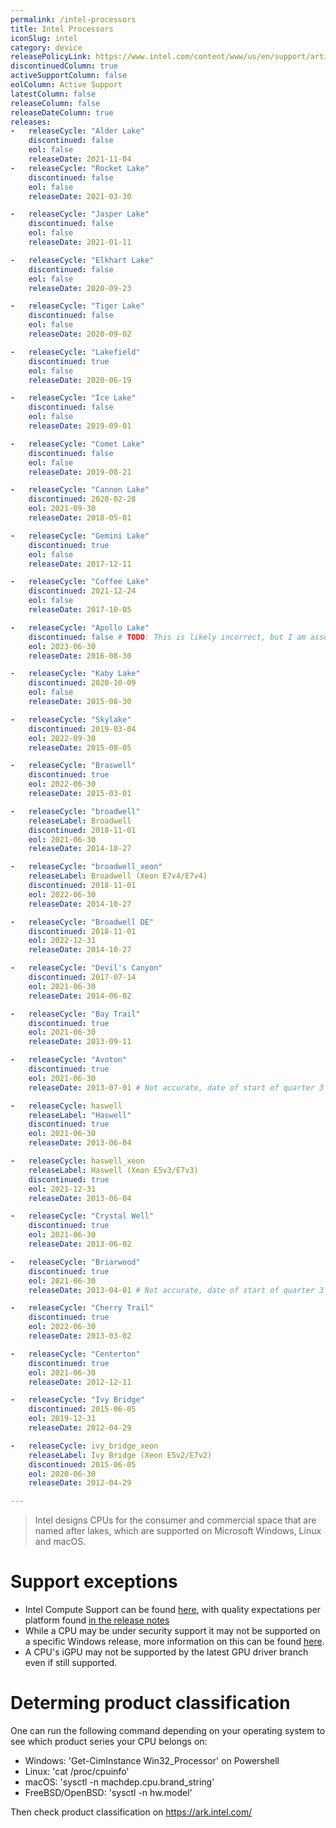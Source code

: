 ```yaml
---
permalink: /intel-processors
title: Intel Processors
iconSlug: intel
category: device
releasePolicyLink: https://www.intel.com/content/www/us/en/support/articles/000022396/processors.html
discontinuedColumn: true
activeSupportColumn: false
eolColumn: Active Support
latestColumn: false
releaseColumn: false
releaseDateColumn: true
releases:
-   releaseCycle: "Alder Lake"
    discontinued: false
    eol: false
    releaseDate: 2021-11-04
-   releaseCycle: "Rocket Lake"
    discontinued: false
    eol: false
    releaseDate: 2021-03-30

-   releaseCycle: "Jasper Lake"
    discontinued: false
    eol: false
    releaseDate: 2021-01-11

-   releaseCycle: "Elkhart Lake"
    discontinued: false
    eol: false
    releaseDate: 2020-09-23

-   releaseCycle: "Tiger Lake"
    discontinued: false
    eol: false
    releaseDate: 2020-09-02

-   releaseCycle: "Lakefield"
    discontinued: true
    eol: false
    releaseDate: 2020-06-19

-   releaseCycle: "Ice Lake"
    discontinued: false
    eol: false
    releaseDate: 2019-09-01

-   releaseCycle: "Comet Lake"
    discontinued: false
    eol: false
    releaseDate: 2019-08-21

-   releaseCycle: "Cannon Lake"
    discontinued: 2020-02-28
    eol: 2021-09-30
    releaseDate: 2018-05-01

-   releaseCycle: "Gemini Lake"
    discontinued: true
    eol: false
    releaseDate: 2017-12-11

-   releaseCycle: "Coffee Lake"
    discontinued: 2021-12-24
    eol: false
    releaseDate: 2017-10-05

-   releaseCycle: "Apollo Lake"
    discontinued: false # TODO: This is likely incorrect, but I am assuming it is under production due to this CPU being launched semi recently and having its status say not discontinued: https://ark.intel.com/content/www/us/en/ark/products/195253/intel-pentium-processor-n4200e-2m-cache-up-to-2-50-ghz.html
    eol: 2023-06-30
    releaseDate: 2016-08-30

-   releaseCycle: "Kaby Lake"
    discontinued: 2020-10-09
    eol: false
    releaseDate: 2015-08-30

-   releaseCycle: "Skylake"
    discontinued: 2019-03-04
    eol: 2022-09-30
    releaseDate: 2015-08-05

-   releaseCycle: "Braswell"
    discontinued: true
    eol: 2022-06-30
    releaseDate: 2015-03-01

-   releaseCycle: "broadwell"
    releaseLabel: Broadwell
    discontinued: 2018-11-01
    eol: 2021-06-30
    releaseDate: 2014-10-27

-   releaseCycle: "broadwell_xeon"
    releaseLabel: Broadwell (Xeon E7v4/E7v4)
    discontinued: 2018-11-01
    eol: 2022-06-30
    releaseDate: 2014-10-27

-   releaseCycle: "Broadwell DE"
    discontinued: 2018-11-01
    eol: 2022-12-31
    releaseDate: 2014-10-27

-   releaseCycle: "Devil's Canyon"
    discontinued: 2017-07-14
    eol: 2021-06-30
    releaseDate: 2014-06-02

-   releaseCycle: "Bay Trail"
    discontinued: true
    eol: 2021-06-30
    releaseDate: 2013-09-11

-   releaseCycle: "Avoton"
    discontinued: true
    eol: 2021-06-30
    releaseDate: 2013-07-01 # Not accurate, date of start of quarter 3 of 2013

-   releaseCycle: haswell
    releaseLabel: "Haswell"
    discontinued: true
    eol: 2021-06-30
    releaseDate: 2013-06-04

-   releaseCycle: haswell_xeon
    releaseLabel: Haswell (Xeon E5v3/E7v3)
    discontinued: true
    eol: 2021-12-31
    releaseDate: 2013-06-04

-   releaseCycle: "Crystal Well"
    discontinued: true
    eol: 2021-06-30
    releaseDate: 2013-06-02

-   releaseCycle: "Briarwood"
    discontinued: true
    eol: 2021-06-30
    releaseDate: 2013-04-01 # Not accurate, date of start of quarter 3 of 2013

-   releaseCycle: "Cherry Trail"
    discontinued: true
    eol: 2022-06-30
    releaseDate: 2013-03-02

-   releaseCycle: "Centerton"
    discontinued: true
    eol: 2021-06-30
    releaseDate: 2012-12-11

-   releaseCycle: "Ivy Bridge"
    discontinued: 2015-06-05
    eol: 2019-12-31
    releaseDate: 2012-04-29

-   releaseCycle: ivy_bridge_xeon
    releaseLabel: Ivy Bridge (Xeon E5v2/E7v2)
    discontinued: 2015-06-05
    eol: 2020-06-30
    releaseDate: 2012-04-29

---
```


> Intel designs CPUs for the consumer and commercial space that are named after lakes, which are supported on Microsoft Windows, Linux and macOS.  

# Support exceptions
- Intel Compute Support can be found [here](https://github.com/intel/compute-runtime#supported-platforms), with quality expectations per platform found [in the release notes](https://github.com/intel/compute-runtime/releases)
- While a CPU may be under security support it may not be supported on a specific Windows release, more information on this can be found [here](https://www.intel.com/content/www/us/en/support/articles/000032181/processors/intel-core-processors.html).
- A CPU's iGPU may not be supported by the latest GPU driver branch even if still supported. 

# Determing product classification 

One can run the following command depending on your operating system to see which product series your CPU belongs on:
* Windows: 'Get-CimInstance Win32_Processor' on Powershell
* Linux: 'cat /proc/cpuinfo'
* macOS: 'sysctl -n machdep.cpu.brand_string'
* FreeBSD/OpenBSD: 'sysctl -n hw.model' 

Then check product classification on https://ark.intel.com/

